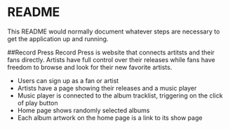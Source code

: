 # README

This README would normally document whatever steps are necessary to get the
application up and running.

##Record Press
Record Press is website that connects artitsts and their fans directly. Artists have full control over their releases while fans have freedom to browse and look for their new favorite artists. 

- Users can sign up as a fan or artist
- Artists have a page showing their releases and a music player
- Music player is connected to the album tracklist, triggering on the click of play button 
- Home page shows randomly selected albums 
- Each album artwork on the home page is a link to its show page





